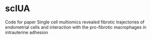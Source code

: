 # scIUA
Code for paper Single cell multiomics revealed fibrotic trajectories of endometrial cells and interaction with the pro-fibrotic macrophages in intrauterine adhesion
